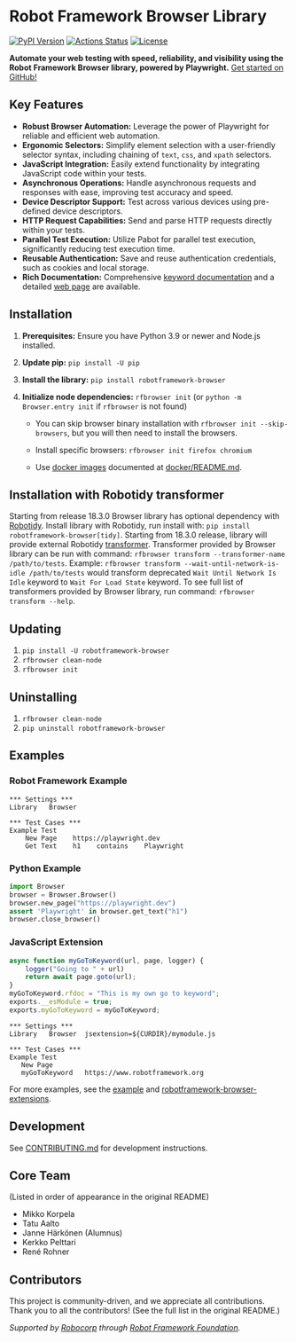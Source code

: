 # Robot Framework Browser Library

[![PyPI Version](https://img.shields.io/pypi/v/robotframework-browser.svg)](https://pypi.python.org/pypi/robotframework-browser)
[![Actions Status](https://github.com/MarketSquare/robotframework-browser/workflows/Continuous%20integration/badge.svg)](https://github.com/MarketSquare/robotframework-browser/actions)
[![License](https://img.shields.io/badge/License-Apache%202.0-blue.svg)](https://opensource.org/licenses/Apache-2.0)

**Automate your web testing with speed, reliability, and visibility using the Robot Framework Browser library, powered by Playwright.**  [Get started on GitHub!](https://github.com/MarketSquare/robotframework-browser)

## Key Features

*   **Robust Browser Automation:** Leverage the power of Playwright for reliable and efficient web automation.
*   **Ergonomic Selectors:**  Simplify element selection with a user-friendly selector syntax, including chaining of `text`, `css`, and `xpath` selectors.
*   **JavaScript Integration:** Easily extend functionality by integrating JavaScript code within your tests.
*   **Asynchronous Operations:**  Handle asynchronous requests and responses with ease, improving test accuracy and speed.
*   **Device Descriptor Support:** Test across various devices using pre-defined device descriptors.
*   **HTTP Request Capabilities:**  Send and parse HTTP requests directly within your tests.
*   **Parallel Test Execution:** Utilize Pabot for parallel test execution, significantly reducing test execution time.
*   **Reusable Authentication:**  Save and reuse authentication credentials, such as cookies and local storage.
*   **Rich Documentation:** Comprehensive [keyword documentation](https://marketsquare.github.io/robotframework-browser/Browser.html) and a detailed [web page](https://robotframework-browser.org/) are available.

## Installation

1.  **Prerequisites:** Ensure you have Python 3.9 or newer and Node.js installed.
2.  **Update pip:** `pip install -U pip`
3.  **Install the library:** `pip install robotframework-browser`
4.  **Initialize node dependencies:** `rfbrowser init` (or `python -m Browser.entry init` if `rfbrowser` is not found)

    *   You can skip browser binary installation with `rfbrowser init --skip-browsers`, but you will then need to install the browsers.
    *   Install specific browsers: `rfbrowser init firefox chromium`

    *   Use [docker images](https://github.com/MarketSquare/robotframework-browser/pkgs/container/robotframework-browser%2Frfbrowser-stable) documented at [docker/README.md](https://github.com/MarketSquare/robotframework-browser/blob/main/docker/README.md).

## Installation with Robotidy transformer

Starting from release 18.3.0 Browser library has optional dependency with
[Robotidy](https://robotidy.readthedocs.io/en/stable/). Install library with Robotidy, run install with:
`pip install robotframework-browser[tidy]`. Starting from 18.3.0 release, library will provide external
Robotidy [transformer](https://robotidy.readthedocs.io/en/stable/external_transformers.html). Transformer provided
by Browser library can be run with command: `rfbrowser transform --transformer-name /path/to/tests`. Example:
`rfbrowser transform --wait-until-network-is-idle /path/to/tests` would transform deprecated `Wait Until Network Is Idle`
keyword to `Wait For Load State` keyword. To see full list of transformers provided by Browser library, run
command: `rfbrowser transform --help`.

## Updating

1.  `pip install -U robotframework-browser`
2.  `rfbrowser clean-node`
3.  `rfbrowser init`

## Uninstalling

1.  `rfbrowser clean-node`
2.  `pip uninstall robotframework-browser`

## Examples

### Robot Framework Example

```robotframework
*** Settings ***
Library   Browser

*** Test Cases ***
Example Test
    New Page    https://playwright.dev
    Get Text    h1    contains    Playwright
```

### Python Example

```python
import Browser
browser = Browser.Browser()
browser.new_page("https://playwright.dev")
assert 'Playwright' in browser.get_text("h1")
browser.close_browser()
```

### JavaScript Extension

```javascript
async function myGoToKeyword(url, page, logger) {
    logger("Going to " + url)
    return await page.goto(url);
}
myGoToKeyword.rfdoc = "This is my own go to keyword";
exports.__esModule = true;
exports.myGoToKeyword = myGoToKeyword;
```

```robotframework
*** Settings ***
Library   Browser  jsextension=${CURDIR}/mymodule.js

*** Test Cases ***
Example Test
   New Page
   myGoToKeyword   https://www.robotframework.org
```

For more examples, see the [example](https://github.com/MarketSquare/robotframework-browser/tree/main/docs/examples/babelES2015) and  [robotframework-browser-extensions](https://github.com/MarketSquare/robotframework-browser-extensions).

## Development

See [CONTRIBUTING.md](CONTRIBUTING.md) for development instructions.

## Core Team

(Listed in order of appearance in the original README)

*   Mikko Korpela
*   Tatu Aalto
*   Janne Härkönen (Alumnus)
*   Kerkko Pelttari
*   René Rohner

## Contributors

This project is community-driven, and we appreciate all contributions. Thank you to all the contributors!  (See the full list in the original README.)

*Supported by [Robocorp](https://robocorp.com/) through [Robot Framework Foundation](https://robotframework.org/foundation/).*